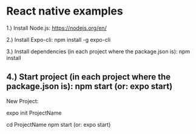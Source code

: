 # React native examples

1.) Install Node.js: 
https://nodejs.org/en/

2.) Install Expo-cli:
npm install -g expo-cli

3.) Install dependencies (in each project where the package.json is):
npm install

4.) Start project (in each project where the package.json is):
npm start (or: expo start)
---------------------------------
New Project:

expo init ProjectName

cd ProjectName
npm start (or: expo start)
